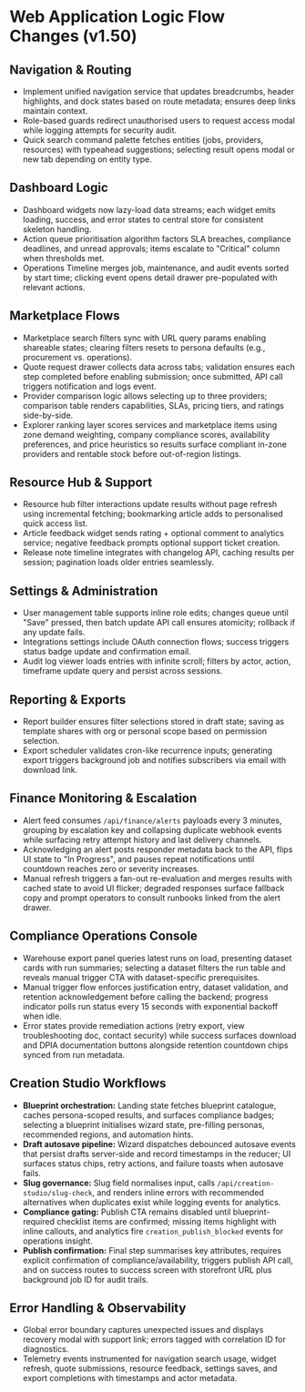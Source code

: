 # Web Application Logic Flow Changes (v1.50)

## Navigation & Routing
- Implement unified navigation service that updates breadcrumbs, header highlights, and dock states based on route metadata; ensures deep links maintain context.
- Role-based guards redirect unauthorised users to request access modal while logging attempts for security audit.
- Quick search command palette fetches entities (jobs, providers, resources) with typeahead suggestions; selecting result opens modal or new tab depending on entity type.

## Dashboard Logic
- Dashboard widgets now lazy-load data streams; each widget emits loading, success, and error states to central store for consistent skeleton handling.
- Action queue prioritisation algorithm factors SLA breaches, compliance deadlines, and unread approvals; items escalate to "Critical" column when thresholds met.
- Operations Timeline merges job, maintenance, and audit events sorted by start time; clicking event opens detail drawer pre-populated with relevant actions.

## Marketplace Flows
- Marketplace search filters sync with URL query params enabling shareable states; clearing filters resets to persona defaults (e.g., procurement vs. operations).
- Quote request drawer collects data across tabs; validation ensures each step completed before enabling submission; once submitted, API call triggers notification and logs event.
- Provider comparison logic allows selecting up to three providers; comparison table renders capabilities, SLAs, pricing tiers, and ratings side-by-side.
- Explorer ranking layer scores services and marketplace items using zone demand weighting, company compliance scores, availability preferences, and price heuristics so results surface compliant in-zone providers and rentable stock before out-of-region listings.

## Resource Hub & Support
- Resource hub filter interactions update results without page refresh using incremental fetching; bookmarking article adds to personalised quick access list.
- Article feedback widget sends rating + optional comment to analytics service; negative feedback prompts optional support ticket creation.
- Release note timeline integrates with changelog API, caching results per session; pagination loads older entries seamlessly.

## Settings & Administration
- User management table supports inline role edits; changes queue until "Save" pressed, then batch update API call ensures atomicity; rollback if any update fails.
- Integrations settings include OAuth connection flows; success triggers status badge update and confirmation email.
- Audit log viewer loads entries with infinite scroll; filters by actor, action, timeframe update query and persist across sessions.

## Reporting & Exports
- Report builder ensures filter selections stored in draft state; saving as template shares with org or personal scope based on permission selection.
- Export scheduler validates cron-like recurrence inputs; generating export triggers background job and notifies subscribers via email with download link.

## Finance Monitoring & Escalation
- Alert feed consumes `/api/finance/alerts` payloads every 3 minutes, grouping by escalation key and collapsing duplicate webhook events while surfacing retry attempt history and last delivery channels.
- Acknowledging an alert posts responder metadata back to the API, flips UI state to "In Progress", and pauses repeat notifications until countdown reaches zero or severity increases.
- Manual refresh triggers a fan-out re-evaluation and merges results with cached state to avoid UI flicker; degraded responses surface fallback copy and prompt operators to consult runbooks linked from the alert drawer.

## Compliance Operations Console
- Warehouse export panel queries latest runs on load, presenting dataset cards with run summaries; selecting a dataset filters the run table and reveals manual trigger CTA with dataset-specific prerequisites.
- Manual trigger flow enforces justification entry, dataset validation, and retention acknowledgement before calling the backend; progress indicator polls run status every 15 seconds with exponential backoff when idle.
- Error states provide remediation actions (retry export, view troubleshooting doc, contact security) while success surfaces download and DPIA documentation buttons alongside retention countdown chips synced from run metadata.

## Creation Studio Workflows
- **Blueprint orchestration:** Landing state fetches blueprint catalogue, caches persona-scoped results, and surfaces compliance badges; selecting a blueprint initialises wizard state, pre-filling personas, recommended regions, and automation hints.
- **Draft autosave pipeline:** Wizard dispatches debounced autosave events that persist drafts server-side and record timestamps in the reducer; UI surfaces status chips, retry actions, and failure toasts when autosave fails.
- **Slug governance:** Slug field normalises input, calls `/api/creation-studio/slug-check`, and renders inline errors with recommended alternatives when duplicates exist while logging events for analytics.
- **Compliance gating:** Publish CTA remains disabled until blueprint-required checklist items are confirmed; missing items highlight with inline callouts, and analytics fire `creation_publish_blocked` events for operations insight.
- **Publish confirmation:** Final step summarises key attributes, requires explicit confirmation of compliance/availability, triggers publish API call, and on success routes to success screen with storefront URL plus background job ID for audit trails.

## Error Handling & Observability
- Global error boundary captures unexpected issues and displays recovery modal with support link; errors tagged with correlation ID for diagnostics.
- Telemetry events instrumented for navigation search usage, widget refresh, quote submissions, resource feedback, settings saves, and export completions with timestamps and actor metadata.
